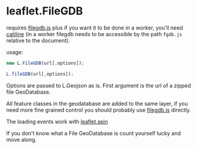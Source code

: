 leaflet.FileGDB
=================

requires [filegdb.js](https://github.com/calvinmetcalf/fileGDB.js) plus if you want it
to be done in a worker, you'll need [catiline](https://github.com/calvinmetcalf/catiline) (in a worker filegdb needs to be accessible by the path `fgdb.js` relative to the document).

usage:

```javascript
new L.FileGDB(url[,options]);

L.fileGDB(url[,options]);
```

Options are passed to L.Geojson as is. First argument is the url of a zipped file GeoDatabase.

All feature classes in the geodatabase are added to the same layer, if you need more fine grained control
you should probably use [filegdb.js](https://github.com/calvinmetcalf/fileGDB.js) directly.

The loading events work with [leaflet.spin](https://github.com/makinacorpus/Leaflet.Spin)

If you don't know what a File GeoDatabase is count yourself lucky and move along.
